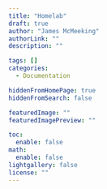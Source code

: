 ```yaml
---
title: "Homelab"
draft: true
author: "James McMeeking"
authorLink: ""
description: ""

tags: []
categories:
  - Documentation

hiddenFromHomePage: true
hiddenFromSearch: false

featuredImage: ""
featuredImagePreview: ""

toc:
  enable: false
math:
  enable: false
lightgallery: false
license: ""
---
```

